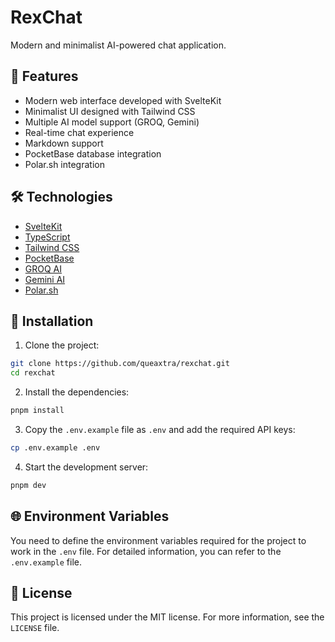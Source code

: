 # RexChat

Modern and minimalist AI-powered chat application.

## 🚀 Features

- Modern web interface developed with SvelteKit
- Minimalist UI designed with Tailwind CSS
- Multiple AI model support (GROQ, Gemini)
- Real-time chat experience
- Markdown support
- PocketBase database integration
- Polar.sh integration

## 🛠️ Technologies

- [SvelteKit](https://kit.svelte.dev/)
- [TypeScript](https://www.typescriptlang.org/)
- [Tailwind CSS](https://tailwindcss.com/)
- [PocketBase](https://pocketbase.io/)
- [GROQ AI](https://groq.com/)
- [Gemini AI](https://deepmind.google/technologies/gemini/)
- [Polar.sh](https://polar.sh/)

## 🔧 Installation

1. Clone the project:

```bash
git clone https://github.com/queaxtra/rexchat.git
cd rexchat
```

2. Install the dependencies:

```bash
pnpm install
```

3. Copy the `.env.example` file as `.env` and add the required API keys:

```bash
cp .env.example .env
```

4. Start the development server:

```bash
pnpm dev
```

## 🌐 Environment Variables

You need to define the environment variables required for the project to work in the `.env` file. For detailed information, you can refer to the `.env.example` file.

## 📝 License

This project is licensed under the MIT license. For more information, see the `LICENSE` file.